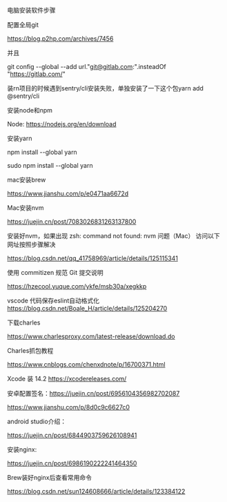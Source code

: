 电脑安装软件步骤



配置全局git

https://blog.p2hp.com/archives/7456



并且

git config --global --add url."git@gitlab.com:".insteadOf "https://gitlab.com/"



装rn项目的时候遇到sentry/cli安装失败，单独安装了一下这个包yarn add @sentry/cli



安装node和npm

Node: https://nodejs.org/en/download



安装yarn

npm install --global yarn

sudo npm install --global yarn 



mac安装brew

https://www.jianshu.com/p/e0471aa6672d 



Mac安装nvm

https://juejin.cn/post/7083026831263137800 



安装好nvm，如果出现 zsh: command not found: nvm 问题（Mac） 访问以下网址按照步骤解决

https://blog.csdn.net/qq_41758969/article/details/125115341 



使用 commitizen 规范 Git 提交说明

https://hzecool.yuque.com/ykfe/msb30a/xegkkp



vscode 代码保存eslint自动格式化 https://blog.csdn.net/Boale_H/article/details/125204270



下载charles

https://www.charlesproxy.com/latest-release/download.do



Charles抓包教程

https://www.cnblogs.com/chenxdnote/p/16700371.html





Xcode 装 14.2  https://xcodereleases.com/ 



安卓配置签名：https://juejin.cn/post/6956104356982702087

https://www.jianshu.com/p/8d0c9c6627c0



android studio介绍：

https://juejin.cn/post/6844903759626108941



安装nginx:

https://juejin.cn/post/6986190222241464350



Brew装好nginx后查看常用命令

https://blog.csdn.net/sun124608666/article/details/123384122